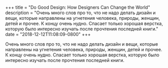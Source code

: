 
+++
title = "Do Good Design: How Designers Can Change the World"
description = "Очень много слов про то, что не надо делать дизайн и вещи, которые направлены на угнетения человека, природы, женщин, детей и прочее. К концу очень нудно. Спасает только хорошая верстка, которую было интересно изучать после прочтения последней книги."
date = "2018-12-12T11:08:09-0800"
+++

Очень много слов про то, что не надо делать дизайн и вещи, которые направлены на угнетения человека, природы, женщин, детей и прочее. К концу очень нудно. Спасает только хорошая верстка, которую было интересно изучать после прочтения последней книги.
